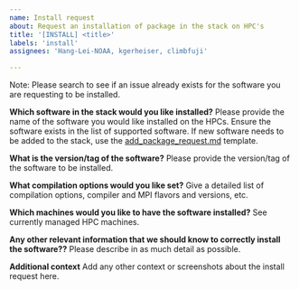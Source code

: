 ```yaml
---
name: Install request
about: Request an installation of package in the stack on HPC's
title: '[INSTALL] <title>'
labels: 'install'
assignees: 'Hang-Lei-NOAA, kgerheiser, climbfuji'

---
```


Note: Please search to see if an issue already exists for the software you are requesting to be installed.

**Which software in the stack would you like installed?**
Please provide the name of the software you would like installed on the HPCs.  Ensure the software exists in the list of supported software.  If new software needs to be added to the stack, use the [add_package_request.md](./add_package_request.md) template.

**What is the version/tag of the software?**
Please provide the version/tag of the software to be installed.

**What compilation options would you like set?**
Give a detailed list of compilation options, compiler and MPI flavors and versions, etc.

**Which machines would you like to have the software installed?**
See currently managed HPC machines.

**Any other relevant information that we should know to correctly install the software??**
Please describe in as much detail as possible.

**Additional context**
Add any other context or screenshots about the install request here.

